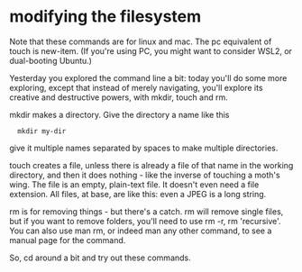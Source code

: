 # modifying the filesystem

Note that these commands are for linux and mac. The pc equivalent of touch is new-item. (If you're using PC, you might want to consider WSL2, or dual-booting Ubuntu.) 

Yesterday you explored the command line a bit: today you'll do some more exploring, except that instead of merely navigating, you'll explore its creative and destructive powers, with mkdir, touch and rm.

mkdir makes a directory. Give the directory a name like this

```
  mkdir my-dir
```

give it multiple names separated by spaces to make multiple directories.

touch creates a file, unless there is already a file of that name in the working directory, and then it does nothing - like the inverse of touching a moth's wing. The file is an empty, plain-text file. It doesn't even need a file extension. All files, at base, are like this: even a JPEG is a long string.

rm is for removing things - but there's a catch. rm will remove single files, but if you want to remove folders, you'll need to use rm -r, rm 'recursive'. You can also use man rm, or indeed man any other command, to see a manual page for the command.

So, cd around a bit and try out these commands.